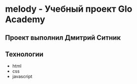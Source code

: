 # melody - Учебный проект Glo Academy
## Проект выполнил Дмитрий Ситник

## Технологии
- html
- css
- javascript
